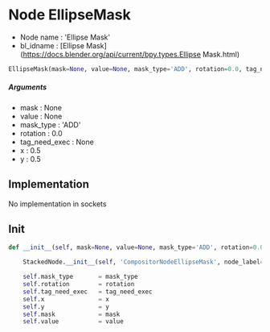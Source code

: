 # Node EllipseMask

- Node name : 'Ellipse Mask'
- bl_idname : [Ellipse Mask](https://docs.blender.org/api/current/bpy.types.Ellipse Mask.html)


``` python
EllipseMask(mask=None, value=None, mask_type='ADD', rotation=0.0, tag_need_exec=None, x=0.5, y=0.5, node_label=None, node_color=None)
```
##### Arguments

- mask : None
- value : None
- mask_type : 'ADD'
- rotation : 0.0
- tag_need_exec : None
- x : 0.5
- y : 0.5

## Implementation

No implementation in sockets

## Init

``` python
def __init__(self, mask=None, value=None, mask_type='ADD', rotation=0.0, tag_need_exec=None, x=0.5, y=0.5, node_label=None, node_color=None):

    StackedNode.__init__(self, 'CompositorNodeEllipseMask', node_label=node_label, node_color=node_color)

    self.mask_type       = mask_type
    self.rotation        = rotation
    self.tag_need_exec   = tag_need_exec
    self.x               = x
    self.y               = y
    self.mask            = mask
    self.value           = value
```
